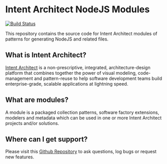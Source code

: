 # Intent Architect NodeJS Modules

[![Build Status](https://dev.azure.com/intentarchitect/Intent%20Architect/_apis/build/status/IntentSoftware.Intent.Modules.NodeJS?branchName=master)](https://dev.azure.com/intentarchitect/Intent%20Architect/_build/latest?definitionId=9&branchName=master)

This repository contains the source code for Intent Architect modules of patterns for generating NodeJS and related files.

## What is Intent Architect?

[Intent Architect](http://intentarchitect.com/) is a non-prescriptive, integrated, architecture-design platform that combines together the power of
visual modeling, code-management and pattern-reuse to help software development teams build enterprise-grade, scalable applications at lightning speed.

## What are modules?

A module is a packaged collection patterns, software factory extensions, modelers and metadata which can be used in one or more Intent Architect projects and/or solutions.

## Where can I get support?

Please visit this [Github Repository](https://github.com/IntentSoftware/Support/issues) to ask questions, log bugs or request new features.
